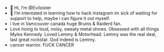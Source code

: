 - 👋 Hi, I’m @Evilsister
- 👀 I’m interested in learning how to hack instagram im sick of waiting for support to help, maybe i can figure it out myself.
- i live in Vamcouver canada huge Bruins & Raiderd fan.
- Love hoing to loud, noisy, sweaty metal shows. Obsessed with all things Myles Kennedy. Loved Lemmy & Motorhead. Lemmy was the real deal, last great rockstar. God indeed is Lemmy.
- cancer warrior. FUCK CANCER
